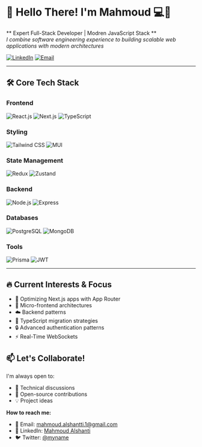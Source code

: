 # 👋 Hello There! I'm Mahmoud 💻🚀

** Expert Full-Stack Developer | Modren JavaScript Stack **  
*I combine software engineering experience to building scalable web applications with modern architectures*

[![LinkedIn](https://img.shields.io/badge/-Connect%20on%20LinkedIn-0A66C2?style=flat&logo=linkedin)](https://linkedin.com/in/mahmoudalshanti)
[![Email](https://img.shields.io/badge/-Email%20Me-D14836?style=flat&logo=gmail&logoColor=white)](mailto:medoalshanti@gmail.com)

---

## 🛠 **Core Tech Stack**

### **Frontend**
![React.js](https://img.shields.io/badge/-React-61DAFB?logo=react&logoColor=black)
![Next.js](https://img.shields.io/badge/-Next.js-000000?logo=nextdotjs)
![TypeScript](https://img.shields.io/badge/-TypeScript-3178C6?logo=typescript&logoColor=white)

### **Styling**
![Tailwind CSS](https://img.shields.io/badge/-Tailwind_CSS-06B6D4?logo=tailwindcss)
![MUI](https://img.shields.io/badge/-Material_UI-007FFF?logo=mui&logoColor=white)

### **State Management**
![Redux](https://img.shields.io/badge/-Redux-764ABC?logo=redux&logoColor=white)
![Zustand](https://img.shields.io/badge/-Zustand-000000?logo=zustand)

### **Backend**
![Node.js](https://img.shields.io/badge/-Node.js-339933?logo=nodedotjs&logoColor=white)
![Express](https://img.shields.io/badge/-Express-000000?logo=express&logoColor=white)

### **Databases**
![PostgreSQL](https://img.shields.io/badge/-PostgreSQL-4169E1?logo=postgresql&logoColor=white)
![MongoDB](https://img.shields.io/badge/-MongoDB-47A248?logo=mongodb&logoColor=white)

### **Tools**
![Prisma](https://img.shields.io/badge/-Prisma-2D3748?logo=prisma&logoColor=white)
![JWT](https://img.shields.io/badge/-JWT-000000?logo=jsonwebtokens&logoColor=white)

---

## 🔥 **Current Interests & Focus**

- 🚀 Optimizing Next.js apps with App Router
- 🧩 Micro-frontend architectures
- ☁️ Backend patterns 
- 🔄 TypeScript migration strategies
- 🔒 Advanced authentication patterns
- ⚡ Real-Time WebSockets




## 📫 **Let's Collaborate!**

I'm always open to:
- 🤝 Technical discussions
- 🚀 Open-source contributions
- 💡 Project ideas

**How to reach me:**
- 📧 Email: [mahmoud.alshantti.1@gmail.com](mailto:mahmoud.alshantti.1@gmail.com)
- 💼 LinkedIn: [Mahmoud Alshanti](https://linkedin.com/in/mahmoudalshanti)
- 🐦 Twitter: [@myname](https://twitter.com/yourhandle)
